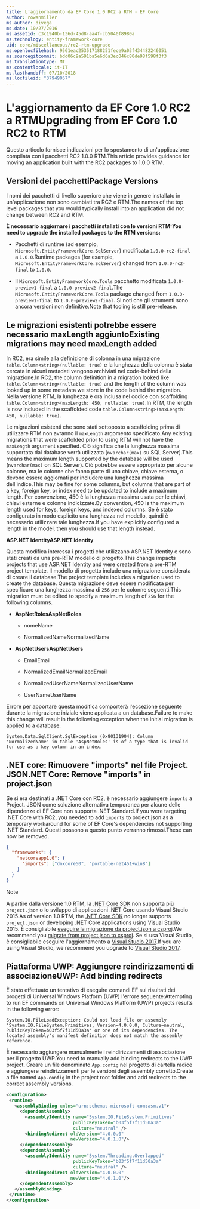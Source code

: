 ```yaml
---
title: L'aggiornamento da EF Core 1.0 RC2 a RTM - EF Core
author: rowanmiller
ms.author: divega
ms.date: 10/27/2016
ms.assetid: c3c1940b-136d-45d8-aa4f-cb5040f8980a
ms.technology: entity-framework-core
uid: core/miscellaneous/rc2-rtm-upgrade
ms.openlocfilehash: 9561eac253517188251fece9a03f434482246051
ms.sourcegitcommit: bdd06c9a591ba5e6d6a3ec046c80de98f598f3f3
ms.translationtype: MT
ms.contentlocale: it-IT
ms.lasthandoff: 07/10/2018
ms.locfileid: "37949057"
---
```

# <a name="upgrading-from-ef-core-10-rc2-to-rtm"></a><span data-ttu-id="e9f6c-102">L'aggiornamento da EF Core 1.0 RC2 a RTM</span><span class="sxs-lookup"><span data-stu-id="e9f6c-102">Upgrading from EF Core 1.0 RC2 to RTM</span></span>

<span data-ttu-id="e9f6c-103">Questo articolo fornisce indicazioni per lo spostamento di un'applicazione compilata con i pacchetti RC2 1.0.0 RTM.</span><span class="sxs-lookup"><span data-stu-id="e9f6c-103">This article provides guidance for moving an application built with the RC2 packages to 1.0.0 RTM.</span></span>

## <a name="package-versions"></a><span data-ttu-id="e9f6c-104">Versioni dei pacchetti</span><span class="sxs-lookup"><span data-stu-id="e9f6c-104">Package Versions</span></span>

<span data-ttu-id="e9f6c-105">I nomi dei pacchetti di livello superiore che viene in genere installato in un'applicazione non sono cambiati tra RC2 e RTM.</span><span class="sxs-lookup"><span data-stu-id="e9f6c-105">The names of the top level packages that you would typically install into an application did not change between RC2 and RTM.</span></span>

<span data-ttu-id="e9f6c-106">**È necessario aggiornare i pacchetti installati con le versioni RTM:**</span><span class="sxs-lookup"><span data-stu-id="e9f6c-106">**You need to upgrade the installed packages to the RTM versions:**</span></span>

* <span data-ttu-id="e9f6c-107">Pacchetti di runtime (ad esempio, `Microsoft.EntityFrameworkCore.SqlServer`) modificata `1.0.0-rc2-final` a `1.0.0`.</span><span class="sxs-lookup"><span data-stu-id="e9f6c-107">Runtime packages (for example, `Microsoft.EntityFrameworkCore.SqlServer`) changed from `1.0.0-rc2-final` to `1.0.0`.</span></span>

* <span data-ttu-id="e9f6c-108">Il `Microsoft.EntityFrameworkCore.Tools` pacchetto modificata `1.0.0-preview1-final` a `1.0.0-preview2-final`.</span><span class="sxs-lookup"><span data-stu-id="e9f6c-108">The `Microsoft.EntityFrameworkCore.Tools` package changed from `1.0.0-preview1-final` to `1.0.0-preview2-final`.</span></span> <span data-ttu-id="e9f6c-109">Si noti che gli strumenti sono ancora versioni non definitive.</span><span class="sxs-lookup"><span data-stu-id="e9f6c-109">Note that tooling is still pre-release.</span></span>

## <a name="existing-migrations-may-need-maxlength-added"></a><span data-ttu-id="e9f6c-110">Le migrazioni esistenti potrebbe essere necessario maxLength aggiunto</span><span class="sxs-lookup"><span data-stu-id="e9f6c-110">Existing migrations may need maxLength added</span></span>

<span data-ttu-id="e9f6c-111">In RC2, era simile alla definizione di colonna in una migrazione `table.Column<string>(nullable: true)` e la lunghezza della colonna è stata cercata in alcuni metadati vengono archiviati nel code-behind della migrazione.</span><span class="sxs-lookup"><span data-stu-id="e9f6c-111">In RC2, the column definition in a migration looked like `table.Column<string>(nullable: true)` and the length of the column was looked up in some metadata we store in the code behind the migration.</span></span> <span data-ttu-id="e9f6c-112">Nella versione RTM, la lunghezza è ora inclusa nel codice con scaffolding `table.Column<string>(maxLength: 450, nullable: true)`.</span><span class="sxs-lookup"><span data-stu-id="e9f6c-112">In RTM, the length is now included in the scaffolded code `table.Column<string>(maxLength: 450, nullable: true)`.</span></span>

<span data-ttu-id="e9f6c-113">Le migrazioni esistenti che sono stati sottoposto a scaffolding prima di utilizzare RTM non avranno il `maxLength` argomento specificato.</span><span class="sxs-lookup"><span data-stu-id="e9f6c-113">Any existing migrations that were scaffolded prior to using RTM will not have the `maxLength` argument specified.</span></span> <span data-ttu-id="e9f6c-114">Ciò significa che la lunghezza massima supportata dal database verrà utilizzata (`nvarchar(max)` su SQL Server).</span><span class="sxs-lookup"><span data-stu-id="e9f6c-114">This means the maximum length supported by the database will be used (`nvarchar(max)` on SQL Server).</span></span> <span data-ttu-id="e9f6c-115">Ciò potrebbe essere appropriato per alcune colonne, ma le colonne che fanno parte di una chiave, chiave esterna, o devono essere aggiornati per includere una lunghezza massima dell'indice.</span><span class="sxs-lookup"><span data-stu-id="e9f6c-115">This may be fine for some columns, but columns that are part of a key, foreign key, or index need to be updated to include a maximum length.</span></span> <span data-ttu-id="e9f6c-116">Per convenzione, 450 è la lunghezza massima usata per le chiavi, chiavi esterne e colonne indicizzate.</span><span class="sxs-lookup"><span data-stu-id="e9f6c-116">By convention, 450 is the maximum length used for keys, foreign keys, and indexed columns.</span></span> <span data-ttu-id="e9f6c-117">Se è stato configurato in modo esplicito una lunghezza nel modello, quindi è necessario utilizzare tale lunghezza.</span><span class="sxs-lookup"><span data-stu-id="e9f6c-117">If you have explicitly configured a length in the model, then you should use that length instead.</span></span>

<span data-ttu-id="e9f6c-118">**ASP.NET Identity**</span><span class="sxs-lookup"><span data-stu-id="e9f6c-118">**ASP.NET Identity**</span></span>

<span data-ttu-id="e9f6c-119">Questa modifica interessa i progetti che utilizzano ASP.NET Identity e sono stati creati da una pre-RTM modello di progetto.</span><span class="sxs-lookup"><span data-stu-id="e9f6c-119">This change impacts projects that use ASP.NET Identity and were created from a pre-RTM project template.</span></span> <span data-ttu-id="e9f6c-120">Il modello di progetto include una migrazione considerata di creare il database.</span><span class="sxs-lookup"><span data-stu-id="e9f6c-120">The project template includes a migration used to create the database.</span></span> <span data-ttu-id="e9f6c-121">Questa migrazione deve essere modificata per specificare una lunghezza massima di `256` per le colonne seguenti.</span><span class="sxs-lookup"><span data-stu-id="e9f6c-121">This migration must be edited to specify a maximum length of `256` for the following columns.</span></span>

*  <span data-ttu-id="e9f6c-122">**AspNetRoles**</span><span class="sxs-lookup"><span data-stu-id="e9f6c-122">**AspNetRoles**</span></span>

    * <span data-ttu-id="e9f6c-123">nome</span><span class="sxs-lookup"><span data-stu-id="e9f6c-123">Name</span></span>

    * <span data-ttu-id="e9f6c-124">NormalizedName</span><span class="sxs-lookup"><span data-stu-id="e9f6c-124">NormalizedName</span></span>

*  <span data-ttu-id="e9f6c-125">**AspNetUsers**</span><span class="sxs-lookup"><span data-stu-id="e9f6c-125">**AspNetUsers**</span></span>

   * <span data-ttu-id="e9f6c-126">Email</span><span class="sxs-lookup"><span data-stu-id="e9f6c-126">Email</span></span>

   * <span data-ttu-id="e9f6c-127">NormalizedEmail</span><span class="sxs-lookup"><span data-stu-id="e9f6c-127">NormalizedEmail</span></span>

   * <span data-ttu-id="e9f6c-128">NormalizedUserName</span><span class="sxs-lookup"><span data-stu-id="e9f6c-128">NormalizedUserName</span></span>

   * <span data-ttu-id="e9f6c-129">UserName</span><span class="sxs-lookup"><span data-stu-id="e9f6c-129">UserName</span></span>

<span data-ttu-id="e9f6c-130">Errore per apportare questa modifica comporterà l'eccezione seguente durante la migrazione iniziale viene applicata a un database.</span><span class="sxs-lookup"><span data-stu-id="e9f6c-130">Failure to make this change will result in the following exception when the initial migration is applied to a database.</span></span>

    System.Data.SqlClient.SqlException (0x80131904): Column 'NormalizedName' in table 'AspNetRoles' is of a type that is invalid for use as a key column in an index.

## <a name="net-core-remove-imports-in-projectjson"></a><span data-ttu-id="e9f6c-131">.NET core: Rimuovere "imports" nel file Project. JSON</span><span class="sxs-lookup"><span data-stu-id="e9f6c-131">.NET Core: Remove "imports" in project.json</span></span>

<span data-ttu-id="e9f6c-132">Se si era destinati a .NET Core con RC2, è necessario aggiungere `imports` a Project. JSON come soluzione alternativa temporanea per alcune delle dipendenze di EF Core non supporta .NET Standard.</span><span class="sxs-lookup"><span data-stu-id="e9f6c-132">If you were targeting .NET Core with RC2, you needed to add `imports` to project.json as a temporary workaround for some of EF Core's dependencies not supporting .NET Standard.</span></span> <span data-ttu-id="e9f6c-133">Questi possono a questo punto verranno rimossi.</span><span class="sxs-lookup"><span data-stu-id="e9f6c-133">These can now be removed.</span></span>

``` json
{
  "frameworks": {
    "netcoreapp1.0": {
      "imports": ["dnxcore50", "portable-net451+win8"]
    }
  }
}
```

> [!NOTE]  
> <span data-ttu-id="e9f6c-134">A partire dalla versione 1.0 RTM, la [.NET Core SDK](https://www.microsoft.com/net/download/core) non supporta più `project.json` o lo sviluppo di applicazioni .NET Core usando Visual Studio 2015.</span><span class="sxs-lookup"><span data-stu-id="e9f6c-134">As of version 1.0 RTM, the [.NET Core SDK](https://www.microsoft.com/net/download/core) no longer supports `project.json` or developing .NET Core applications using Visual Studio 2015.</span></span> <span data-ttu-id="e9f6c-135">È consigliabile [eseguire la migrazione da project.json a csproj](https://docs.microsoft.com/dotnet/articles/core/migration/).</span><span class="sxs-lookup"><span data-stu-id="e9f6c-135">We recommend you [migrate from project.json to csproj](https://docs.microsoft.com/dotnet/articles/core/migration/).</span></span> <span data-ttu-id="e9f6c-136">Se si usa Visual Studio, è consigliabile eseguire l'aggiornamento a [Visual Studio 2017](https://www.visualstudio.com/downloads/).</span><span class="sxs-lookup"><span data-stu-id="e9f6c-136">If you are using Visual Studio, we recommend you upgrade to [Visual Studio 2017](https://www.visualstudio.com/downloads/).</span></span>

## <a name="uwp-add-binding-redirects"></a><span data-ttu-id="e9f6c-137">Piattaforma UWP: Aggiungere reindirizzamenti di associazione</span><span class="sxs-lookup"><span data-stu-id="e9f6c-137">UWP: Add binding redirects</span></span>

<span data-ttu-id="e9f6c-138">È stato effettuato un tentativo di eseguire comandi EF sui risultati dei progetti di Universal Windows Platform (UWP) l'errore seguente:</span><span class="sxs-lookup"><span data-stu-id="e9f6c-138">Attempting to run EF commands on Universal Windows Platform (UWP) projects results in the following error:</span></span>

    System.IO.FileLoadException: Could not load file or assembly 'System.IO.FileSystem.Primitives, Version=4.0.0.0, Culture=neutral, PublicKeyToken=b03f5f7f11d50a3a' or one of its dependencies. The located assembly's manifest definition does not match the assembly reference.

<span data-ttu-id="e9f6c-139">È necessario aggiungere manualmente i reindirizzamenti di associazione per il progetto UWP.</span><span class="sxs-lookup"><span data-stu-id="e9f6c-139">You need to manually add binding redirects to the UWP project.</span></span> <span data-ttu-id="e9f6c-140">Creare un file denominato `App.config` nel progetto di cartella radice e aggiungere reindirizzamenti per le versioni degli assembly corretto.</span><span class="sxs-lookup"><span data-stu-id="e9f6c-140">Create a file named `App.config` in the project root folder and add redirects to the correct assembly versions.</span></span>

``` xml
<configuration>
 <runtime>
   <assemblyBinding xmlns="urn:schemas-microsoft-com:asm.v1">
     <dependentAssembly>
       <assemblyIdentity name="System.IO.FileSystem.Primitives"
                         publicKeyToken="b03f5f7f11d50a3a"
                         culture="neutral" />
       <bindingRedirect oldVersion="4.0.0.0"
                        newVersion="4.0.1.0"/>
     </dependentAssembly>
     <dependentAssembly>
       <assemblyIdentity name="System.Threading.Overlapped"
                         publicKeyToken="b03f5f7f11d50a3a"
                         culture="neutral" />
       <bindingRedirect oldVersion="4.0.0.0"
                        newVersion="4.0.1.0"/>
     </dependentAssembly>
   </assemblyBinding>
 </runtime>
</configuration>
```

